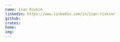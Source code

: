 ```yaml
---
name: Isan Rivkin
linkedin: https://www.linkedin.com/in/isan-rivkin/
github:
crates:
home:
img:
---
```



